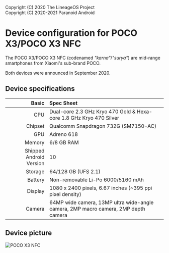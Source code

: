 Copyright (C) 2020 The LineageOS Project  
Copyright (C) 2020-2021 Paranoid Android

Device configuration for POCO X3/POCO X3 NFC
=========================================

The POCO X3/POCO X3 NFC (codenamed _"karna"_/_"surya"_) are mid-range smartphones from Xiaomi's sub-brand POCO.

Both devices were announced in September 2020.

## Device specifications

Basic   | Spec Sheet
-------:|:-------------------------
CPU     | Dual-core 2.3 GHz Kryo 470 Gold & Hexa-core 1.8 GHz Kryo 470 Silver
Chipset | Qualcomm Snapdragon 732G (SM7150-AC)
GPU     | Adreno 618
Memory  | 6/8 GB RAM
Shipped Android Version | 10
Storage | 64/128 GB (UFS 2.1)
Battery | Non-removable Li-Po 6000/5160 mAh
Display | 1080 x 2400 pixels, 6.67 inches (~395 ppi pixel density)
Camera  | 64MP wide camera, 13MP ultra wide-angle camera, 2MP macro camera, 2MP depth camera

## Device picture

![POCO X3 NFC](https://i01.appmifile.com/webfile/globalimg/products/pc/poco-x3-nfc/specs-header.png "POCO X3 NFC in Cobalt Blue & Shadow Gray")
